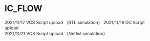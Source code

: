 # IC_FLOW
2021/11/17 VCS Script upload （RTL simulation） 
2021/11/18 DC  Script upload  
2021/11/21 VCS Script upload （Netlist simulation）
